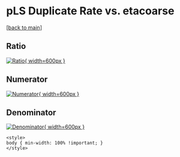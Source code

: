 # pLS Duplicate Rate vs. etacoarse

[[back to main](./)]



## Ratio

[![Ratio](../mtv/var/pLS_duplrate_etacoarse.png){ width=600px }](../mtv/var/pLS_duplrate_etacoarse.pdf)

## Numerator

[![Numerator](../mtv/num/pLS_duplrate_etacoarse_num.png){ width=600px }](../mtv/num/pLS_duplrate_etacoarse_num.pdf)

## Denominator

[![Denominator](../mtv/den/pLS_duplrate_etacoarse_den.png){ width=600px }](../mtv/den/pLS_duplrate_etacoarse_den.pdf)


``` {=html}
<style>
body { min-width: 100% !important; }
</style>
```
